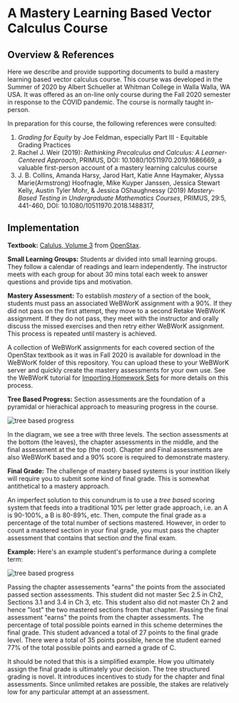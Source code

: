 # A Mastery Learning Based Vector Calculus Course

## Overview & References

Here we describe and provide supporting documents to build a mastery
learning based vector calculus course. This course was developed in the
Summer of 2020 by Albert Schueller at Whitman College in Walla Walla, WA
USA. It was offered as an on-line only course during the Fall 2020 semester
in response to the COVID pandemic. The course is normally taught in-person.

In preparation for this course, the following references were consulted:

1. *Grading for Equity* by Joe Feldman, especially Part III - Equitable
   Grading Practices
1. Rachel J. Weir (2019): *Rethinking Precalculus and Calculus: A
   Learner-Centered Approach*, PRIMUS, DOI: 10.1080/10511970.2019.1686669, a
   valuable first-person account of a mastery learning calculus course
1. J. B. Collins, Amanda Harsy, Jarod Hart, Katie Anne Haymaker, Alyssa
   Marie(Armstrong) Hoofnagle, Mike Kuyper Janssen, Jessica Stewart Kelly,
   Austin Tyler Mohr, & Jessica OShaughnessy (2019) *Mastery-Based Testing
   in Undergraduate Mathematics Courses*, PRIMUS, 29:5, 441-460, DOI:
   10.1080/10511970.2018.1488317, 

## Implementation

**Textbook:** [Calulus, Volume
3](https://openstax.org/details/books/calculus-volume-3) from
[OpenStax](https://openstax.org/).

**Small Learning Groups:** Students ar divided into small learning
groups. They follow a calendar of readings and learn independently. The
instructor meets with each group for about 30 mins total each week to
answer questions and provide tips and motivation.

**Mastery Assessment:** To establish *mastery* of a section of the book,
students must pass an associated WeBWorK assignment with a 90%. If they did
not pass on the first attempt, they move to a second Retake WeBWorK
assignment. If they do not pass, they meet with the instructor and orally
discuss the missed exercises and then retry either WeBWorK assignment. This
process is repeated until mastery is achieved.

A collection of WeBWorK assignments for each covered section of the
OpenStax textbook as it was in Fall 2020 is available for download in the
WeBWorK folder of this repository. You can upload these to your WeBWorK
server and quickly create the mastery assessments for your own use. See the
WeBWorK tutorial for [Importing Homework
Sets](https://webwork.maa.org/wiki/ImportingHomeworkSetsTutorial) for more
details on this process.

**Tree Based Progress:** Section assessments are the foundation of a
pyramidal or hierachical approach to measuring progress in the course.

![tree based
progress](https://github.com/schuelaw/MasteryVectorCalculus/blob/main/TreeGrading.png)

In the diagram, we see a tree with three levels. The section assessments at
the bottom (the leaves), the chapter assessments in the middle, and the
final assessment at the top (the root). Chapter and Final assessments are
also WeBWorK based and a 90% score is required to demonstrate mastery.

**Final Grade:** The challenge of mastery based systems is your
instition likely will require you to submit some kind of final grade. This
is somewhat antithetical to a mastery approach. 

An imperfect solution to this conundrum is to use a *tree based* scoring
system that feeds into a traditional 10% per letter grade approach, i.e. an
A is 90-100%, a B is 80-89%, etc. Then, compute the final grade as a
percentage of the total number of sections mastered. However, in order to
count a mastered section in your final grade, you must pass the chapter
assessment that contains that section *and* the final exam.

**Example:** Here's an example student's performance during a complete term:

![tree based
progress](https://github.com/schuelaw/MasteryVectorCalculus/blob/main/TreeGradingExample.png)

Passing the chapter assessements "earns" the points from the associated
passed section assessments. This student did not master Sec 2.5 in Ch2,
Sections 3.1 and 3.4 in Ch 3, etc. This student also did not master Ch 2
and hence "lost" the two mastered sections from that chapter. Passing the
final assessment "earns" the points from the chapter assessments. The
percentage of total possible points earned in this scheme determines the
final grade. This student advanced a total of 27 points to the final grade
level. There were a total of 35 points possible, hence the student earned
77% of the total possible points and earned a grade of C.

It should be noted that this is a simplified example. How you ultimately
assign the final grade is ultimately your decision. The tree structured
grading is novel. It introduces incentives to study for the chapter and
final assessments. Since unlimited retakes are possible, the stakes are
relatively low for any particular attempt at an assessment.


